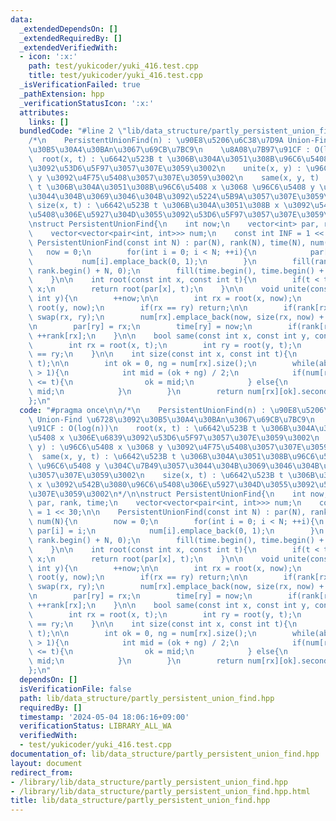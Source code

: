 ```yaml
---
data:
  _extendedDependsOn: []
  _extendedRequiredBy: []
  _extendedVerifiedWith:
  - icon: ':x:'
    path: test/yukicoder/yuki_416.test.cpp
    title: test/yukicoder/yuki_416.test.cpp
  _isVerificationFailed: true
  _pathExtension: hpp
  _verificationStatusIcon: ':x:'
  attributes:
    links: []
  bundledCode: "#line 2 \"lib/data_structure/partly_persistent_union_find.hpp\"\n\n\
    /*\n    PersistentUnionFind(n) : \u90E8\u5206\u6C38\u7D9A Union-Find \u6728\u3092\
    \u30B5\u30A4\u30BAn\u3067\u69CB\u7BC9\n    \u8A08\u7B97\u91CF : O(log(n))\n  \
    \  root(x, t) : \u6642\u523B t \u306B\u304A\u3051\u308B\u96C6\u5408 x \u306E\u6839\
    \u3092\u53D6\u5F97\u3057\u307E\u3059\u3002\n    unite(x, y) : \u96C6\u5408 x \u3068\
    \ y \u3092\u4F75\u5408\u3057\u307E\u3059\u3002\n    same(x, y, t) : \u6642\u523B\
    \ t \u306B\u304A\u3051\u308B\u96C6\u5408 x \u3068 \u96C6\u5408 y \u304C\u7B49\u3057\
    \u3044\u304B\u3069\u3046\u304B\u3092\u5224\u5B9A\u3057\u307E\u3059\u3002\n   \
    \ size(x, t) : \u6642\u523B t \u306B\u304A\u3051\u308B x \u3092\u542B\u3080\u96C6\
    \u5408\u306E\u5927\u304D\u3055\u3092\u53D6\u5F97\u3057\u307E\u3059\u3002\n*/\n\
    \nstruct PersistentUnionFind{\n    int now;\n    vector<int> par, rank, time;\n\
    \    vector<vector<pair<int, int>>> num;\n    const int INF = 1 << 30;\n\n   \
    \ PersistentUnionFind(const int N) : par(N), rank(N), time(N), num(N){\n     \
    \   now = 0;\n        for(int i = 0; i < N; ++i){\n            par[i] = i;\n \
    \           num[i].emplace_back(0, 1);\n        }\n        fill(rank.begin(),\
    \ rank.begin() + N, 0);\n        fill(time.begin(), time.begin() + N, INF);\n\
    \    }\n\n    int root(const int x, const int t){\n        if(t < time[x]) return\
    \ x;\n        return root(par[x], t);\n    }\n\n    void unite(const int x, const\
    \ int y){\n        ++now;\n\n        int rx = root(x, now);\n        int ry =\
    \ root(y, now);\n        if(rx == ry) return;\n\n        if(rank[rx] < rank[ry])\
    \ swap(rx, ry);\n        num[rx].emplace_back(now, size(rx, now) + size(ry, now));\n\
    \n        par[ry] = rx;\n        time[ry] = now;\n        if(rank[rx] == rank[ry])\
    \ ++rank[rx];\n    }\n\n    bool same(const int x, const int y, const int t){\n\
    \        int rx = root(x, t);\n        int ry = root(y, t);\n        return rx\
    \ == ry;\n    }\n\n    int size(const int x, const int t){\n        int rx = root(x,\
    \ t);\n\n        int ok = 0, ng = num[rx].size();\n        while(abs(ok - ng)\
    \ > 1){\n            int mid = (ok + ng) / 2;\n            if(num[rx][mid].first\
    \ <= t){\n                ok = mid;\n            } else{\n                ng =\
    \ mid;\n            }\n        }\n        return num[rx][ok].second;\n    }\n\
    };\n"
  code: "#pragma once\n\n/*\n    PersistentUnionFind(n) : \u90E8\u5206\u6C38\u7D9A\
    \ Union-Find \u6728\u3092\u30B5\u30A4\u30BAn\u3067\u69CB\u7BC9\n    \u8A08\u7B97\
    \u91CF : O(log(n))\n    root(x, t) : \u6642\u523B t \u306B\u304A\u3051\u308B\u96C6\
    \u5408 x \u306E\u6839\u3092\u53D6\u5F97\u3057\u307E\u3059\u3002\n    unite(x,\
    \ y) : \u96C6\u5408 x \u3068 y \u3092\u4F75\u5408\u3057\u307E\u3059\u3002\n  \
    \  same(x, y, t) : \u6642\u523B t \u306B\u304A\u3051\u308B\u96C6\u5408 x \u3068\
    \ \u96C6\u5408 y \u304C\u7B49\u3057\u3044\u304B\u3069\u3046\u304B\u3092\u5224\u5B9A\
    \u3057\u307E\u3059\u3002\n    size(x, t) : \u6642\u523B t \u306B\u304A\u3051\u308B\
    \ x \u3092\u542B\u3080\u96C6\u5408\u306E\u5927\u304D\u3055\u3092\u53D6\u5F97\u3057\
    \u307E\u3059\u3002\n*/\n\nstruct PersistentUnionFind{\n    int now;\n    vector<int>\
    \ par, rank, time;\n    vector<vector<pair<int, int>>> num;\n    const int INF\
    \ = 1 << 30;\n\n    PersistentUnionFind(const int N) : par(N), rank(N), time(N),\
    \ num(N){\n        now = 0;\n        for(int i = 0; i < N; ++i){\n           \
    \ par[i] = i;\n            num[i].emplace_back(0, 1);\n        }\n        fill(rank.begin(),\
    \ rank.begin() + N, 0);\n        fill(time.begin(), time.begin() + N, INF);\n\
    \    }\n\n    int root(const int x, const int t){\n        if(t < time[x]) return\
    \ x;\n        return root(par[x], t);\n    }\n\n    void unite(const int x, const\
    \ int y){\n        ++now;\n\n        int rx = root(x, now);\n        int ry =\
    \ root(y, now);\n        if(rx == ry) return;\n\n        if(rank[rx] < rank[ry])\
    \ swap(rx, ry);\n        num[rx].emplace_back(now, size(rx, now) + size(ry, now));\n\
    \n        par[ry] = rx;\n        time[ry] = now;\n        if(rank[rx] == rank[ry])\
    \ ++rank[rx];\n    }\n\n    bool same(const int x, const int y, const int t){\n\
    \        int rx = root(x, t);\n        int ry = root(y, t);\n        return rx\
    \ == ry;\n    }\n\n    int size(const int x, const int t){\n        int rx = root(x,\
    \ t);\n\n        int ok = 0, ng = num[rx].size();\n        while(abs(ok - ng)\
    \ > 1){\n            int mid = (ok + ng) / 2;\n            if(num[rx][mid].first\
    \ <= t){\n                ok = mid;\n            } else{\n                ng =\
    \ mid;\n            }\n        }\n        return num[rx][ok].second;\n    }\n\
    };\n"
  dependsOn: []
  isVerificationFile: false
  path: lib/data_structure/partly_persistent_union_find.hpp
  requiredBy: []
  timestamp: '2024-05-04 18:06:16+09:00'
  verificationStatus: LIBRARY_ALL_WA
  verifiedWith:
  - test/yukicoder/yuki_416.test.cpp
documentation_of: lib/data_structure/partly_persistent_union_find.hpp
layout: document
redirect_from:
- /library/lib/data_structure/partly_persistent_union_find.hpp
- /library/lib/data_structure/partly_persistent_union_find.hpp.html
title: lib/data_structure/partly_persistent_union_find.hpp
---
```

